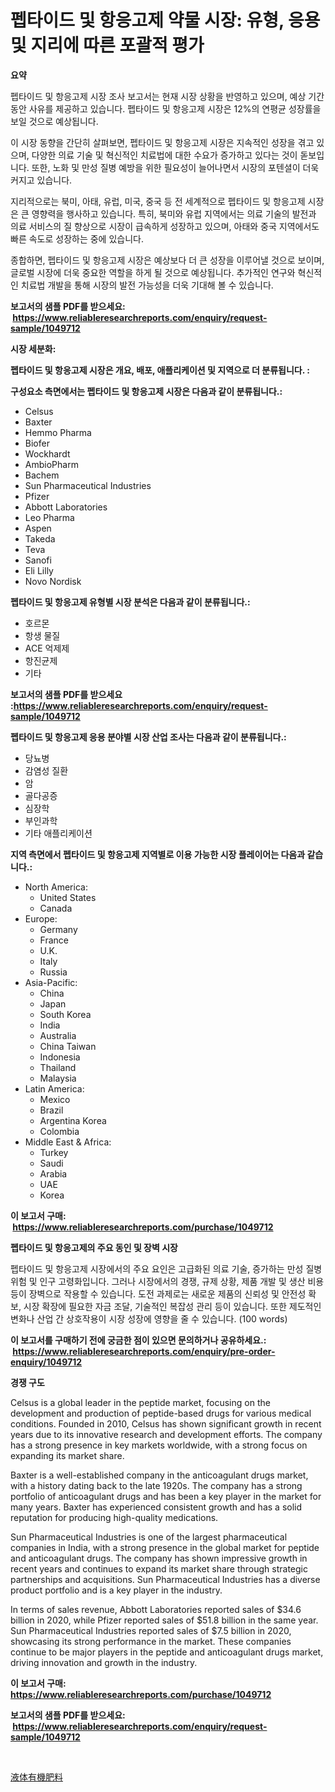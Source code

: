 <p><h1>펩타이드 및 항응고제 약물 시장: 유형, 응용 및 지리에 따른 포괄적 평가</h1></p><p><strong>요약</strong></p>
<p><p>펩타이드 및 항응고제 시장 조사 보고서는 현재 시장 상황을 반영하고 있으며, 예상 기간 동안 사유를 제공하고 있습니다. 펩타이드 및 항응고제 시장은 12%의 연평균 성장률을 보일 것으로 예상됩니다. </p><p>이 시장 동향을 간단히 살펴보면, 펩타이드 및 항응고제 시장은 지속적인 성장을 겪고 있으며, 다양한 의료 기술 및 혁신적인 치료법에 대한 수요가 증가하고 있다는 것이 돋보입니다. 또한, 노화 및 만성 질병 예방을 위한 필요성이 늘어나면서 시장의 포텐셜이 더욱 커지고 있습니다.</p><p>지리적으로는 북미, 아태, 유럽, 미국, 중국 등 전 세계적으로 펩타이드 및 항응고제 시장은 큰 영향력을 행사하고 있습니다. 특히, 북미와 유럽 지역에서는 의료 기술의 발전과 의료 서비스의 질 향상으로 시장이 급속하게 성장하고 있으며, 아태와 중국 지역에서도 빠른 속도로 성장하는 중에 있습니다.</p><p>종합하면, 펩타이드 및 항응고제 시장은 예상보다 더 큰 성장을 이루어낼 것으로 보이며, 글로벌 시장에 더욱 중요한 역할을 하게 될 것으로 예상됩니다. 추가적인 연구와 혁신적인 치료법 개발을 통해 시장의 발전 가능성을 더욱 기대해 볼 수 있습니다.</p></p>
<p><strong>보고서의 샘플 PDF를 받으세요: &nbsp;<a href="https://www.reliableresearchreports.com/enquiry/request-sample/1049712">https://www.reliableresearchreports.com/enquiry/request-sample/1049712</a></strong></p>
<p><strong>시장 세분화:</strong></p>
<p><strong> 펩타이드 및 항응고제 시장은 개요, 배포, 애플리케이션 및 지역으로 더 분류됩니다. :</strong></p>
<p><strong>구성요소 측면에서는 펩타이드 및 항응고제 시장은 다음과 같이 분류됩니다.:</strong></p>
<p><ul><li>Celsus</li><li>Baxter</li><li>Hemmo Pharma</li><li>Biofer</li><li>Wockhardt</li><li>AmbioPharm</li><li>Bachem</li><li>Sun Pharmaceutical Industries</li><li>Pfizer</li><li>Abbott Laboratories</li><li>Leo Pharma</li><li>Aspen</li><li>Takeda</li><li>Teva</li><li>Sanofi</li><li>Eli Lilly</li><li>Novo Nordisk</li></ul></p>
<p><strong> 펩타이드 및 항응고제 유형별 시장 분석은 다음과 같이 분류됩니다.:</strong></p>
<p><ul><li>호르몬</li><li>항생 물질</li><li>ACE 억제제</li><li>항진균제</li><li>기타</li></ul></p>
<p><strong>보고서의 샘플 PDF를 받으세요 :<a href="https://www.reliableresearchreports.com/enquiry/request-sample/1049712">https://www.reliableresearchreports.com/enquiry/request-sample/1049712</a></strong></p>
<p><strong> 펩타이드 및 항응고제 응용 분야별 시장 산업 조사는 다음과 같이 분류됩니다.:</strong></p>
<p><ul><li>당뇨병</li><li>감염성 질환</li><li>암</li><li>골다공증</li><li>심장학</li><li>부인과학</li><li>기타 애플리케이션</li></ul></p>
<p><strong>지역 측면에서 펩타이드 및 항응고제 지역별로 이용 가능한 시장 플레이어는 다음과 같습니다.:</strong></p>
<p><ul>
    <li>
        North America:
        <ul>
            <li>United States</li>
            <li>Canada</li>
        </ul>
    </li>
    <li>
        Europe:
        <ul>
            <li>Germany</li>
            <li>France</li>
            <li>U.K.</li>
            <li>Italy</li>
            <li>Russia</li>
        </ul>
    </li>
    <li>
        Asia-Pacific:
        <ul>
            <li>China</li>
            <li>Japan</li>
            <li>South Korea</li>
            <li>India</li>
            <li>Australia</li>
            <li>China Taiwan</li>
            <li>Indonesia</li>
            <li>Thailand</li>
            <li>Malaysia</li>
        </ul>
    </li>
    <li>
        Latin America:
        <ul>
            <li>Mexico</li>
            <li>Brazil</li>
            <li>Argentina Korea</li>
            <li>Colombia</li>
        </ul>
    </li>
    <li>
        Middle East & Africa:
        <ul>
            <li>Turkey</li>
            <li>Saudi</li>
            <li>Arabia</li>
            <li>UAE</li>
            <li>Korea</li>
        </ul>
    </li>
    </ul></p>
<p><strong>이 보고서 구매: &nbsp;<a href="https://www.reliableresearchreports.com/purchase/1049712">https://www.reliableresearchreports.com/purchase/1049712</a></strong></p>
<p><strong>펩타이드 및 항응고제의 주요 동인 및 장벽 시장</strong></p>
<p><p>펩타이드 및 항응고제 시장에서의 주요 요인은 고급화된 의료 기술, 증가하는 만성 질병 위험 및 인구 고령화입니다. 그러나 시장에서의 경쟁, 규제 상황, 제품 개발 및 생산 비용 등이 장벽으로 작용할 수 있습니다. 도전 과제로는 새로운 제품의 신뢰성 및 안전성 확보, 시장 확장에 필요한 자금 조달, 기술적인 복잡성 관리 등이 있습니다. 또한 제도적인 변화나 산업 간 상호작용이 시장 성장에 영향을 줄 수 있습니다. (100 words)</p></p>
<p><strong>이 보고서를 구매하기 전에 궁금한 점이 있으면 문의하거나 공유하세요.: &nbsp;<a href="https://www.reliableresearchreports.com/enquiry/pre-order-enquiry/1049712">https://www.reliableresearchreports.com/enquiry/pre-order-enquiry/1049712</a></strong></p>
<p><strong>경쟁 구도</strong></p>
<p><p>Celsus is a global leader in the peptide market, focusing on the development and production of peptide-based drugs for various medical conditions. Founded in 2010, Celsus has shown significant growth in recent years due to its innovative research and development efforts. The company has a strong presence in key markets worldwide, with a strong focus on expanding its market share.</p><p>Baxter is a well-established company in the anticoagulant drugs market, with a history dating back to the late 1920s. The company has a strong portfolio of anticoagulant drugs and has been a key player in the market for many years. Baxter has experienced consistent growth and has a solid reputation for producing high-quality medications.</p><p>Sun Pharmaceutical Industries is one of the largest pharmaceutical companies in India, with a strong presence in the global market for peptide and anticoagulant drugs. The company has shown impressive growth in recent years and continues to expand its market share through strategic partnerships and acquisitions. Sun Pharmaceutical Industries has a diverse product portfolio and is a key player in the industry.</p><p>In terms of sales revenue, Abbott Laboratories reported sales of $34.6 billion in 2020, while Pfizer reported sales of $51.8 billion in the same year. Sun Pharmaceutical Industries reported sales of $7.5 billion in 2020, showcasing its strong performance in the market. These companies continue to be major players in the peptide and anticoagulant drugs market, driving innovation and growth in the industry.</p></p>
<p><strong>이 보고서 구매: &nbsp; <a href="https://www.reliableresearchreports.com/purchase/1049712">https://www.reliableresearchreports.com/purchase/1049712</a></strong></p>
<p><strong>보고서의 샘플 PDF를 받으세요: &nbsp;<a href="https://www.reliableresearchreports.com/enquiry/request-sample/1049712">https://www.reliableresearchreports.com/enquiry/request-sample/1049712</a></strong><strong></strong></p>
<p>&nbsp;</p>
<p><p><a href="https://github.com/Sophiaard2003/Market-Research-Report-List-1/blob/main/66496546292.md">液体有機肥料</a></p></p>